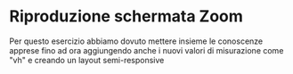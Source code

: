 # Riproduzione schermata Zoom

Per questo esercizio abbiamo dovuto mettere insieme le conoscenze apprese fino ad ora aggiungendo anche i nuovi valori di misurazione come "vh" e creando un layout semi-responsive
